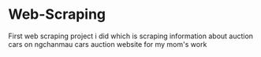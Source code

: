 # Web-Scraping

First web scraping project i did which is scraping information about auction cars on ngchanmau cars auction website for my mom's work
